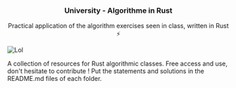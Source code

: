 <h3 align="center">University - Algorithme in Rust</h3>
<p align="center">Practical application of the algorithm exercises seen in class, written in Rust ⚡</p>

![Lol](https://static0.gamerantimages.com/wordpress/wp-content/uploads/2022/07/Zoro-in-Howls-Moving-Castle.jpg)

A collection of resources for Rust algorithmic classes. Free access and use, don't hesitate to contribute !
Put the statements and solutions in the README.md files of each folder.
